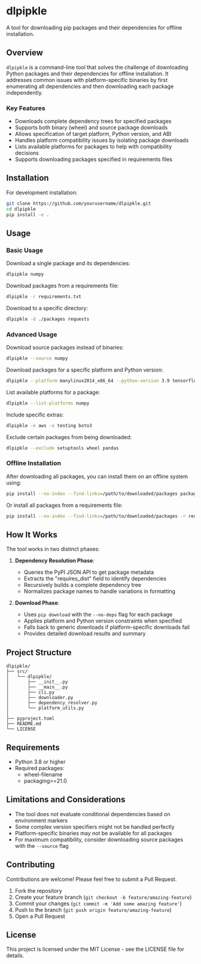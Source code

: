 # dlpipkle

A tool for downloading pip packages and their dependencies for offline installation.

## Overview

`dlpipkle` is a command-line tool that solves the challenge of downloading Python packages and their dependencies for offline installation. It addresses common issues with platform-specific binaries by first enumerating all dependencies and then downloading each package independently.

### Key Features

- Downloads complete dependency trees for specified packages
- Supports both binary (wheel) and source package downloads
- Allows specification of target platform, Python version, and ABI
- Handles platform compatibility issues by isolating package downloads
- Lists available platforms for packages to help with compatibility decisions
- Supports downloading packages specified in requirements files

## Installation

For development installation:

```bash
git clone https://github.com/yourusername/dlpipkle.git
cd dlpipkle
pip install -e .
```

## Usage

### Basic Usage

Download a single package and its dependencies:

```bash
dlpipkle numpy
```

Download packages from a requirements file:

```bash
dlpipkle -r requirements.txt
```

Download to a specific directory:

```bash
dlpipkle -d ./packages requests
```

### Advanced Usage

Download source packages instead of binaries:

```bash
dlpipkle --source numpy
```

Download packages for a specific platform and Python version:

```bash
dlpipkle --platform manylinux2014_x86_64 --python-version 3.9 tensorflow
```

List available platforms for a package:

```bash
dlpipkle --list-platforms numpy
```

Include specific extras:

```bash
dlpipkle -e aws -e testing boto3
```

Exclude certain packages from being downloaded:

```bash
dlpipkle --exclude setuptools wheel pandas
```

### Offline Installation

After downloading all packages, you can install them on an offline system using:

```bash
pip install --no-index --find-links=/path/to/downloaded/packages package-name
```

Or install all packages from a requirements file:

```bash
pip install --no-index --find-links=/path/to/downloaded/packages -r requirements.txt
```

## How It Works

The tool works in two distinct phases:

1. **Dependency Resolution Phase**:
   - Queries the PyPI JSON API to get package metadata
   - Extracts the "requires_dist" field to identify dependencies
   - Recursively builds a complete dependency tree
   - Normalizes package names to handle variations in formatting

2. **Download Phase**:
   - Uses `pip download` with the `--no-deps` flag for each package
   - Applies platform and Python version constraints when specified
   - Falls back to generic downloads if platform-specific downloads fail
   - Provides detailed download results and summary

## Project Structure

```
dlpipkle/
├── src/
│   └── dlpipkle/
│       ├── __init__.py
│       ├── __main__.py
│       ├── cli.py
│       ├── downloader.py
│       ├── dependency_resolver.py
│       └── platform_utils.py
│
├── pyproject.toml
├── README.md
└── LICENSE
```

## Requirements

- Python 3.8 or higher
- Required packages:
  - wheel-filename
  - packaging>=21.0

## Limitations and Considerations

- The tool does not evaluate conditional dependencies based on environment markers
- Some complex version specifiers might not be handled perfectly
- Platform-specific binaries may not be available for all packages
- For maximum compatibility, consider downloading source packages with the `--source` flag

## Contributing

Contributions are welcome! Please feel free to submit a Pull Request.

1. Fork the repository
2. Create your feature branch (`git checkout -b feature/amazing-feature`)
3. Commit your changes (`git commit -m 'Add some amazing feature'`)
4. Push to the branch (`git push origin feature/amazing-feature`)
5. Open a Pull Request

## License

This project is licensed under the MIT License - see the LICENSE file for details.
